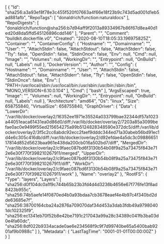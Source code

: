 [
  {
    "Id": "sha256:a3a93ef8f78e3c455f520f07663a4f66e18f23b9c743d5ad001d1eb5ad881afb",
    "RepoTags": [
      "donaldrich/function:naturaldocs"
    ],
    "RepoDigests": [
      "donaldrich/function@sha256:b7d94aff9f2013a89334967b86f67d8ea40d1ed20d8da5ffd545126896cdd146"
    ],
    "Parent": "",
    "Comment": "buildkit.dockerfile.v0",
    "Created": "2020-08-10T18:05:33.196975825Z",
    "Container": "",
    "ContainerConfig": {
      "Hostname": "",
      "Domainname": "",
      "User": "",
      "AttachStdin": false,
      "AttachStdout": false,
      "AttachStderr": false,
      "Tty": false,
      "OpenStdin": false,
      "StdinOnce": false,
      "Env": null,
      "Cmd": null,
      "Image": "",
      "Volumes": null,
      "WorkingDir": "",
      "Entrypoint": null,
      "OnBuild": null,
      "Labels": null
    },
    "DockerVersion": "",
    "Author": "",
    "Config": {
      "Hostname": "",
      "Domainname": "",
      "User": "",
      "AttachStdin": false,
      "AttachStdout": false,
      "AttachStderr": false,
      "Tty": false,
      "OpenStdin": false,
      "StdinOnce": false,
      "Env": [
        "PATH=/usr/local/sbin:/usr/local/bin:/usr/sbin:/usr/bin:/sbin:/bin",
        "MONO_VERSION=6.10.0.104"
      ],
      "Cmd": [
        "bash"
      ],
      "ArgsEscaped": true,
      "Image": "",
      "Volumes": null,
      "WorkingDir": "",
      "Entrypoint": null,
      "OnBuild": null,
      "Labels": null
    },
    "Architecture": "amd64",
    "Os": "linux",
    "Size": 658755840,
    "VirtualSize": 658755840,
    "GraphDriver": {
      "Data": {
        "LowerDir": "/var/lib/docker/overlay2/16352ee1971e35524a033799bae32344df57a1023a44051eaca61431ea0d86d0/diff:/var/lib/docker/overlay2/7203a85a3099befae0ac0e9499f55ed215654275a99b5124828348590e372dc5/diff:/var/lib/docker/overlay2/3f5c2cc6abdc92ecc2faef9dddc344ed71a30abeb56bd91ec1d4e6c305c416db/diff:/var/lib/docker/overlay2/d92efdae4a5dc3c0988665117814d852d5623baa961e438da200cb016a502bd7/diff",
        "MergedDir": "/var/lib/docker/overlay2/c9faec087bd6f3130b54b08f9a25a73475f843e712e6e30f770f398210267911/merged",
        "UpperDir": "/var/lib/docker/overlay2/c9faec087bd6f3130b54b08f9a25a73475f843e712e6e30f770f398210267911/diff",
        "WorkDir": "/var/lib/docker/overlay2/c9faec087bd6f3130b54b08f9a25a73475f843e712e6e30f770f398210267911/work"
      },
      "Name": "overlay2"
    },
    "RootFS": {
      "Type": "layers",
      "Layers": [
        "sha256:d0f104dc0a1f9c744b65b23b3fd4d4d3236b4656e67f776fe13f8ad8423b955c",
        "sha256:74b5aefe14f0870ed4b0a93bdaa7cb3678eaef4e4b97c4f340bd2dde63685e7f",
        "sha256:38700164cba24a2876a709070daf34d453a3dab3fdb49a97980401dc102325f9",
        "sha256:ec1341eb70f52b8e42be7191c217043a99a28c34389c041fb3ba03d0e4fa60dc",
        "sha256:8df022b9334acade0ae6e234568f9c9f7d99740be65a5400bab9201af9b0988c"
      ]
    },
    "Metadata": {
      "LastTagTime": "0001-01-01T00:00:00Z"
    }
  }
]
